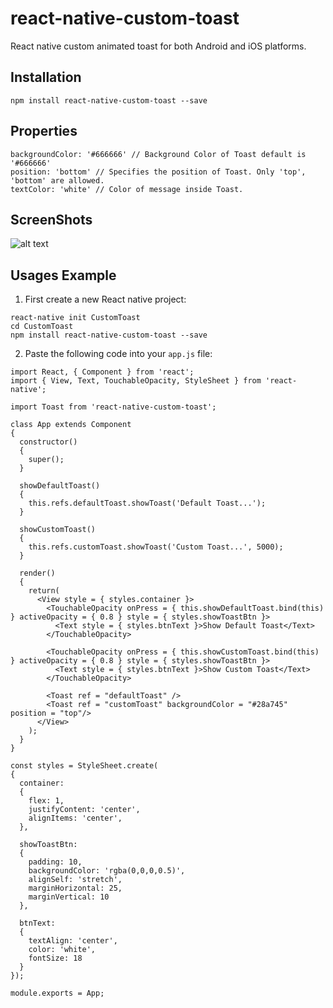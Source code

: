 # react-native-custom-toast
React native custom animated toast for both Android and iOS platforms.

## Installation

```
npm install react-native-custom-toast --save
```

## Properties

```
backgroundColor: '#666666' // Background Color of Toast default is '#666666'
position: 'bottom' // Specifies the position of Toast. Only 'top', 'bottom' are allowed.
textColor: 'white' // Color of message inside Toast.
```

## ScreenShots

![alt text](https://4.bp.blogspot.com/-4WIQ5P4ztOY/WdnqTRbpxHI/AAAAAAAAAQo/KmnmUiXPwyoMjFCALW0n06VhgNHARqnVwCLcBGAs/s640/custom-toast.gif)

## Usages Example

1. First create a new React native project:

```
react-native init CustomToast
cd CustomToast
npm install react-native-custom-toast --save
```

2. Paste the following code into your ```app.js``` file:

```
import React, { Component } from 'react';
import { View, Text, TouchableOpacity, StyleSheet } from 'react-native';

import Toast from 'react-native-custom-toast';

class App extends Component
{
  constructor()
  {
    super();
  }

  showDefaultToast()
  {
    this.refs.defaultToast.showToast('Default Toast...');
  }

  showCustomToast()
  {
    this.refs.customToast.showToast('Custom Toast...', 5000);
  }

  render()
  {
    return(
      <View style = { styles.container }>
        <TouchableOpacity onPress = { this.showDefaultToast.bind(this) } activeOpacity = { 0.8 } style = { styles.showToastBtn }>
          <Text style = { styles.btnText }>Show Default Toast</Text>
        </TouchableOpacity>

        <TouchableOpacity onPress = { this.showCustomToast.bind(this) } activeOpacity = { 0.8 } style = { styles.showToastBtn }>
          <Text style = { styles.btnText }>Show Custom Toast</Text>
        </TouchableOpacity>

        <Toast ref = "defaultToast" />
        <Toast ref = "customToast" backgroundColor = "#28a745" position = "top"/>
      </View>
    );
  }
}

const styles = StyleSheet.create(
{
  container:
  {
    flex: 1,
    justifyContent: 'center',
    alignItems: 'center',
  },

  showToastBtn:
  {
    padding: 10,
    backgroundColor: 'rgba(0,0,0,0.5)',
    alignSelf: 'stretch',
    marginHorizontal: 25,
    marginVertical: 10
  },

  btnText:
  {
    textAlign: 'center',
    color: 'white',
    fontSize: 18
  }
});

module.exports = App;
```
